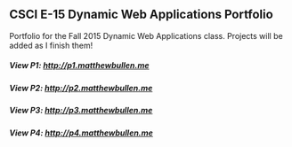 ## CSCI E-15 Dynamic Web Applications Portfolio

Portfolio for the Fall 2015 Dynamic Web Applications class. Projects will be added as I finish them!

##### View P1: http://p1.matthewbullen.me
##### View P2: http://p2.matthewbullen.me
##### View P3: http://p3.matthewbullen.me
##### View P4: http://p4.matthewbullen.me
